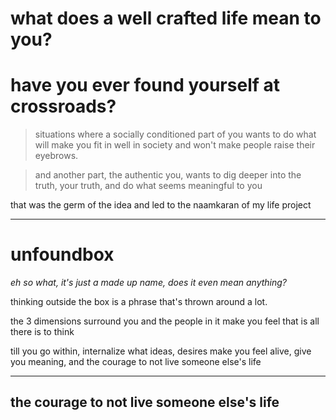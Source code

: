 # what does a well crafted life mean to you?

# have you ever found yourself at crossroads?

> situations where a socially conditioned part of you wants to do what will make you fit in well in society and won't make people raise their eyebrows.

> and another part, the authentic you, wants to dig deeper into the truth, your truth, and do what seems meaningful to you

that was the germ of the idea and led to the naamkaran of my life project

---

# **unfoundbox**

*eh so what, it's just a made up name, does it even mean anything?*

thinking outside the box is a phrase that's thrown around a lot.

the 3 dimensions surround you and the people in it make you feel that is all there is to think

till you go within, internalize what ideas, desires make you feel alive, give you meaning, and the courage to not live someone else's life

---

## **the courage to not live someone else's life**
